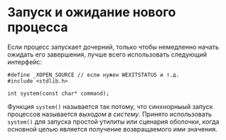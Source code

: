 # Запуск и ожидание нового процесса

Если процесс запускает дочерний, только чтобы немедленно начать ожидать его завершения, лучше всего использовать следующий интерфейс:

    #define _XOPEN_SOURCE // если нужен WEXITSTATUS и т.д.
    #include <stdlib.h>
    
    int system(const char* command);
    
Функция `system()` называется так потому, что синхнорныый запуск процессов называется *выходом в систему*. Принято использовать `system()` для запуска простой утилиты или сценария оболочки, когда основной целью является получение возвращаемого ими значения.
